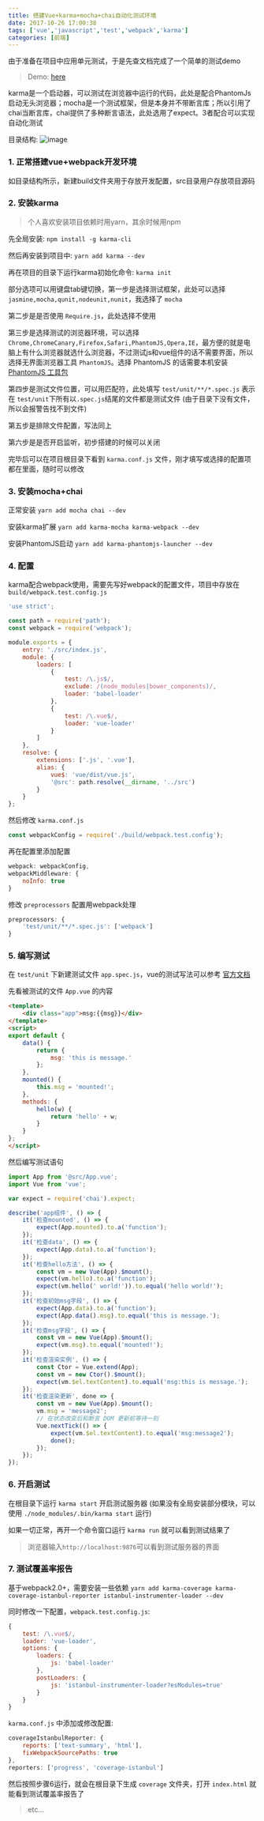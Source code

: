 ```yaml
---
title: 搭建Vue+karma+mocha+chai自动化测试环境
date: 2017-10-26 17:00:38
tags: ['vue','javascript','test','webpack','karma']
categories: [前端]
---
```


由于准备在项目中应用单元测试，于是先查文档完成了一个简单的测试demo

> Demo: [here](https://github.com/wxul/vue-karma)

karma是一个启动器，可以测试在浏览器中运行的代码，此处是配合PhantomJs启动无头浏览器；mocha是一个测试框架，但是本身并不带断言库；所以引用了chai当断言库，chai提供了多种断言语法，此处选用了expect。3者配合可以实现自动化测试

目录结构:
![image](搭建Vue+karma+mocha+chai自动化测试环境/karma-tree.png)

### 1. 正常搭建vue+webpack开发环境

如目录结构所示，新建build文件夹用于存放开发配置，src目录用户存放项目源码

### 2. 安装karma

> 个人喜欢安装项目依赖时用yarn，其余时候用npm

先全局安装: `npm install -g karma-cli`

然后再安装到项目中: `yarn add karma --dev`

再在项目的目录下运行karma初始化命令: `karma init`

部分选项可以用键盘tab键切换，第一步是选择测试框架，此处可以选择 `jasmine,mocha,qunit,nodeunit,nunit`，我选择了 `mocha`

第二步是是否使用 `Require.js`，此处选择不使用

第三步是选择测试的浏览器环境，可以选择 `Chrome,ChromeCanary,Firefox,Safari,PhantomJS,Opera,IE`，最方便的就是电脑上有什么浏览器就选什么浏览器，不过测试js和vue组件的话不需要界面，所以选择无界面浏览器工具 `PhantomJS`。选择 PhantomJS 的话需要本机安装 [PhantomJS 工具包](http://phantomjs.org/download.html)

第四步是测试文件位置，可以用匹配符，此处填写 `test/unit/**/*.spec.js` 表示在 `test/unit`下所有以`.spec.js`结尾的文件都是测试文件 (由于目录下没有文件，所以会报警告找不到文件)

第五步是排除文件配置，写法同上

第六步是是否开启监听，初步搭建的时候可以关闭

完毕后可以在项目根目录下看到 `karma.conf.js` 文件，刚才填写或选择的配置项都在里面，随时可以修改

### 3. 安装mocha+chai

正常安装 `yarn add mocha chai --dev`

安装karma扩展 `yarn add karma-mocha karma-webpack --dev`

安装PhantomJS启动 `yarn add karma-phantomjs-launcher --dev`

### 4. 配置

karma配合webpack使用，需要先写好webpack的配置文件，项目中存放在 `build/webpack.test.config.js`
``` javascript
'use strict';

const path = require('path');
const webpack = require('webpack');

module.exports = {
    entry: './src/index.js',
    module: {
        loaders: [
            {
                test: /\.js$/,
                exclude: /(node_modules|bower_components)/,
                loader: 'babel-loader'
            },
            {
                test: /\.vue$/,
                loader: 'vue-loader'
            }
        ]
    },
    resolve: {
        extensions: ['.js', '.vue'],
        alias: {
            vue$: 'vue/dist/vue.js',
            '@src': path.resolve(__dirname, '../src')
        }
    }
};
```

然后修改 `karma.conf.js`
``` javascript
const webpackConfig = require('./build/webpack.test.config');
```

再在配置里添加配置
``` javascript
webpack: webpackConfig,
webpackMiddleware: {
    noInfo: true
}
```
修改 `preprocessors` 配置用webpack处理
``` javascript
preprocessors: {
    'test/unit/**/*.spec.js': ['webpack']
}
```

### 5. 编写测试

在 `test/unit` 下新建测试文件 `app.spec.js`，vue的测试写法可以参考 [官方文档](https://cn.vuejs.org/v2/guide/unit-testing.html)

先看被测试的文件 `App.vue` 的内容
``` html
<template>
    <div class="app">msg:{{msg}}</div>
</template>
<script>
export default {
    data() {
        return {
            msg: 'this is message.'
        };
    },
    mounted() {
        this.msg = 'mounted!';
    },
    methods: {
        hello(w) {
            return 'hello' + w;
        }
    }
};
</script>
```

然后编写测试语句
``` javascript
import App from '@src/App.vue';
import Vue from 'vue';

var expect = require('chai').expect;

describe('app组件', () => {
    it('检查mounted', () => {
        expect(App.mounted).to.a('function');
    });
    it('检查data', () => {
        expect(App.data).to.a('function');
    });
    it('检查hello方法', () => {
        const vm = new Vue(App).$mount();
        expect(vm.hello).to.a('function');
        expect(vm.hello(' world!')).to.equal('hello world!');
    });
    it('检查初始msg字段', () => {
        expect(App.data).to.a('function');
        expect(App.data().msg).to.equal('this is message.');
    });
    it('检查msg字段', () => {
        const vm = new Vue(App).$mount();
        expect(vm.msg).to.equal('mounted!');
    });
    it('检查渲染实例', () => {
        const Ctor = Vue.extend(App);
        const vm = new Ctor().$mount();
        expect(vm.$el.textContent).to.equal('msg:this is message.');
    });
    it('检查渲染更新', done => {
        const vm = new Vue(App).$mount();
        vm.msg = 'message2';
        // 在状态改变后和断言 DOM 更新前等待一刻
        Vue.nextTick(() => {
            expect(vm.$el.textContent).to.equal('msg:message2');
            done();
        });
    });
});
```

### 6. 开启测试

在根目录下运行 `karma start` 开启测试服务器 (如果没有全局安装部分模块，可以使用 `./node_modules/.bin/karma start` 运行)

如果一切正常，再开一个命令窗口运行 `karma run` 就可以看到测试结果了

> 浏览器输入`http://localhost:9876`可以看到测试服务器的界面

### 7. 测试覆盖率报告

基于webpack2.0+，需要安装一些依赖 `yarn add karma-coverage karma-coverage-istanbul-reporter istanbul-instrumenter-loader --dev`

同时修改一下配置，`webpack.test.config.js`:
``` javascript
{
    test: /\.vue$/,
    loader: 'vue-loader',
    options: {
        loaders: {
            js: 'babel-loader'
        },
        postLoaders: {
            js: 'istanbul-instrumenter-loader?esModules=true'
        }
    }
}
```

`karma.conf.js` 中添加或修改配置:
``` javascript
coverageIstanbulReporter: {
    reports: ['text-summary', 'html'],
    fixWebpackSourcePaths: true
},
reporters: ['progress', 'coverage-istanbul']
```

然后按照步骤6运行，就会在根目录下生成 `coverage` 文件夹，打开 `index.html` 就能看到测试覆盖率报告了

> etc...